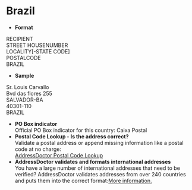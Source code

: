 Brazil
======

- **Format**

RECIPIENT  
STREET HOUSENUMBER  
LOCALITY[-STATE CODE]  
POSTALCODE  
BRAZIL
- **Sample**

Sr. Louis Carvallo  
Bvd das flores 255  
SALVADOR-BA  
40301-110  
BRAZIL
- **PO Box indicator**  
Official PO Box indicator for this country: Caixa Postal
- **Postal Code Lookup - Is the address correct?**  
Validate a postal address or append missing information like a postal code at no charge:  
[AddressDoctor Postal Code Lookup](http://lookup.addressdoctor.com/lookup/default.aspx?lang=en&country=BRA)
- **AddressDoctor validates and formats international addresses**  
You have a large number of international addresses that need to be verified? AddressDoctor validates addresses from over 240 countries and puts them into the correct format:[More information.](index.php?id=31&L=1)